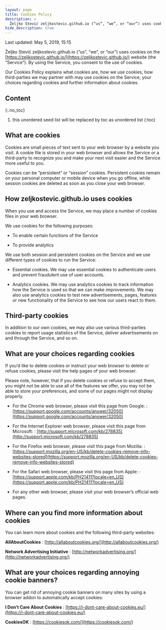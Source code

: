 ```yaml
---
layout: page
title: Cookies Policy
description: >
  Željko Stević zeljkostevic.github.io (“us”, “we”, or “our”) uses cookies on the https://zeljkostevic.github.io website... by Željko Stević
hide_description: true
---
```


Last updated: May 5, 2019, 15:15

Željko Stević zeljkostevic.github.io (“us”, “we”, or “our”) uses cookies on the [https://zeljkostevic.github.io/](https://zeljkostevic.github.io/) website (the “Service”). By using the Service, you consent to the use of cookies.

Our Cookies Policy explains what cookies are, how we use cookies, how third-parties we may partner with may use cookies on the Service, your choices regarding cookies and further information about cookies.

## Content
{:.no_toc}
1. this unordered seed list will be replaced by toc as unordered list
{:toc}


## What are cookies


Cookies are small pieces of text sent to your web browser by a website you visit. A cookie file is stored in your web browser and allows the Service or a third-party to recognize you and make your next visit easier and the Service more useful to you.

Cookies can be “persistent” or “session” cookies. Persistent cookies remain on your personal computer or mobile device when you go offline, while session cookies are deleted as soon as you close your web browser.


## How zeljkostevic.github.io uses cookies


When you use and access the Service, we may place a number of cookies files in your web browser.

We use cookies for the following purposes:

 -   To enable certain functions of the Service

 -   To provide analytics

We use both session and persistent cookies on the Service and we use different types of cookies to run the Service:

-    Essential cookies. We may use essential cookies to authenticate users and prevent fraudulent use of user accounts.

-    Analytics cookies. We may use analytics cookies to track information how the Service is used so that we can make improvements. We may also use analytics cookies to test new advertisements, pages, features or new functionality of the Service to see how our users react to them.

## Third-party cookies


In addition to our own cookies, we may also use various third-parties cookies to report usage statistics of the Service, deliver advertisements on and through the Service, and so on.


## What are your choices regarding cookies


If you’d like to delete cookies or instruct your web browser to delete or refuse cookies, please visit the help pages of your web browser.

Please note, however, that if you delete cookies or refuse to accept them, you might not be able to use all of the features we offer, you may not be able to store your preferences, and some of our pages might not display properly.

-    For the Chrome web browser, please visit this page from Google: 
: [https://support.google.com/accounts/answer/32050](https://support.google.com/accounts/answer/32050)

-    For the Internet Explorer web browser, please visit this page from Microsoft: 
: [http://support.microsoft.com/kb/278835](http://support.microsoft.com/kb/278835)

-    For the Firefox web browser, please visit this page from Mozilla: 
: [https://support.mozilla.org/en-US/kb/delete-cookies-remove-info-websites-stored](https://support.mozilla.org/en-US/kb/delete-cookies-remove-info-websites-stored)

-    For the Safari web browser, please visit this page from Apple: 
: [https://support.apple.com/kb/PH21411?locale=en_US](https://support.apple.com/kb/PH21411?locale=en_US)

-    For any other web browser, please visit your web browser’s official web pages.



## Where can you find more information about cookies


You can learn more about cookies and the following third-party websites:

**AllAboutCookies**
: [http://allaboutcookies.org/](http://allaboutcookies.org/)

**Network Advertising Initiative**
: [http://networkadvertising.org/](http://networkadvertising.org/)


## What are your choices regarding annoying cookie banners?


You can get rid of annoying cookie banners on many sites by using a browser addon to automatically accept cookies:

**I Don’t Care About Cookies**
: [https://i-dont-care-about-cookies.eu/](https://i-dont-care-about-cookies.eu/)

**CookiesOK**
: [https://cookiesok.com/](https://cookiesok.com/)